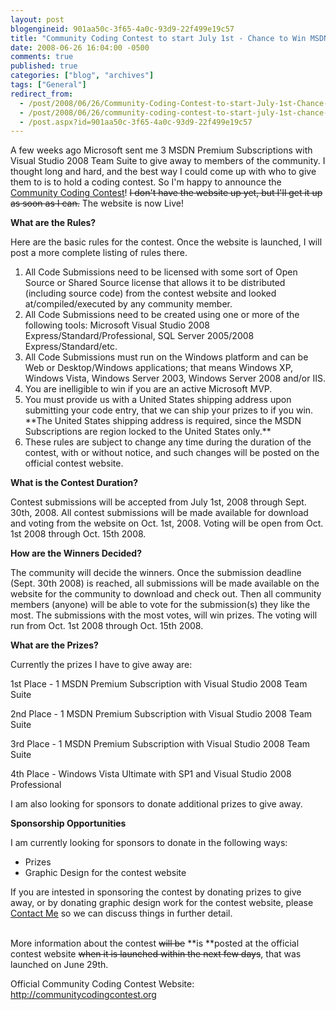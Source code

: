 ```yaml
---
layout: post
blogengineid: 901aa50c-3f65-4a0c-93d9-22f499e19c57
title: "Community Coding Contest to start July 1st - Chance to Win MSDN Premium Subscription with VS'08 Team Suite, plus more"
date: 2008-06-26 16:04:00 -0500
comments: true
published: true
categories: ["blog", "archives"]
tags: ["General"]
redirect_from: 
  - /post/2008/06/26/Community-Coding-Contest-to-start-July-1st-Chance-to-Win-MSDN-Premium-Subscription-with-VS08-Team-Suite-plus-more
  - /post/2008/06/26/community-coding-contest-to-start-july-1st-chance-to-win-msdn-premium-subscription-with-vs08-team-suite-plus-more
  - /post.aspx?id=901aa50c-3f65-4a0c-93d9-22f499e19c57
---
```

<!-- more -->


A few weeks ago Microsoft sent me 3 MSDN Premium Subscriptions with Visual Studio 2008 Team Suite to give away to members of the community. I thought long and hard, and the best way I could come up with who to give them to is to hold a coding contest. So I&#39;m happy to announce the <a href="http://communitycodingcontest.org">Community Coding Contest</a>! <strike>I don&#39;t have the website up yet, but I&#39;ll get it up as soon as I can.</strike> The website is now Live! 



**What are the Rules?**



Here are the basic rules for the contest. Once the website is launched, I will post a more complete listing of rules there.

<ol>
	<li>All Code Submissions need to be licensed with some sort of Open Source or Shared Source license that allows it to be distributed (including source code) from the contest website and looked at/compiled/executed by any community member. </li>
	<li>All Code Submissions need to be created using one or more of the following tools: Microsoft Visual Studio 2008 Express/Standard/Professional, SQL Server 2005/2008 Express/Standard/etc. </li>
	<li>All Code Submissions must run on the Windows platform and can be Web or Desktop/Windows applications; that means Windows XP, Windows Vista, Windows Server 2003, Windows Server 2008 and/or IIS. </li>
	<li>You are inelligible to win if you are an active Microsoft MVP.</li>
	<li>You must provide us with a United States shipping address upon submitting your code entry, that we can ship your prizes to if you win. **The United States shipping address is required, since the MSDN Subscriptions are region locked to the United States only.**<br />
	</li>
	<li>These rules are subject to change any time during the duration of the contest, with or without notice, and such changes will be posted on the official contest website. </li>
</ol>


**What is the Contest Duration?**



Contest submissions will be accepted from July 1st, 2008 through Sept. 30th, 2008. All contest submissions will be made available for download and voting from the website on Oct. 1st, 2008. Voting will be open from Oct. 1st 2008 through Oct. 15th 2008.



**How are the Winners Decided?**



The community will decide the winners. Once the submission deadline (Sept. 30th 2008) is reached, all submissions will be made available on the website for the community to download and check out. Then all community members (anyone) will be able to vote for the submission(s) they like the most. The submissions with the most votes, will win prizes. The voting will run from Oct. 1st 2008 through Oct. 15th 2008. 



**What are the Prizes?**



Currently the prizes I have to give away are:



1st Place - 1 MSDN Premium Subscription with Visual Studio 2008 Team Suite



2nd Place - 1 MSDN Premium Subscription with Visual Studio 2008 Team Suite



3rd Place - 1 MSDN Premium Subscription with Visual Studio 2008 Team Suite



4th Place - Windows Vista Ultimate with SP1 and Visual Studio 2008 Professional 



I am also looking for sponsors to donate additional prizes to give away. 



**Sponsorship Opportunities**



I am currently looking for sponsors to donate in the following ways:

<ul>
	<li>Prizes</li>
	<li>Graphic Design for the contest website<br />
	</li>
</ul>
If you are intested in sponsoring the contest by donating prizes to give away, or by donating graphic design work for the contest website, please <a href="/contact.aspx">Contact Me</a> so we can discuss things in further detail.<br />
<br />


More information about the contest <strike>will be</strike> **is **posted at the official contest website <strike>when it is launched within the next few days</strike>, that was launched on June 29th. 



Official Community Coding Contest Website: <a href="http://communitycodingcontest.org">http://communitycodingcontest.org</a>

